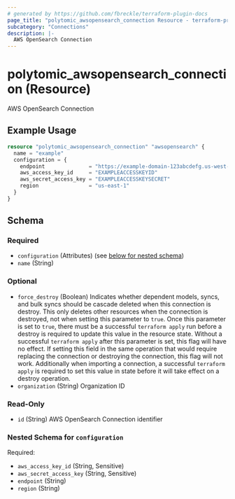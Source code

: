 ```yaml
---
# generated by https://github.com/fbreckle/terraform-plugin-docs
page_title: "polytomic_awsopensearch_connection Resource - terraform-provider-polytomic"
subcategory: "Connections"
description: |-
  AWS OpenSearch Connection
---
```


# polytomic_awsopensearch_connection (Resource)

AWS OpenSearch Connection

## Example Usage

```terraform
resource "polytomic_awsopensearch_connection" "awsopensearch" {
  name = "example"
  configuration = {
    endpoint              = "https://example-domain-123abcdefg.us-west-2.es.amazonaws.com"
    aws_access_key_id     = "EXAMPLEACCESSKEYID"
    aws_secret_access_key = "EXAMPLEACCESSKEYSECRET"
    region                = "us-east-1"
  }
}
```

<!-- schema generated by tfplugindocs -->
## Schema

### Required

- `configuration` (Attributes) (see [below for nested schema](#nestedatt--configuration))
- `name` (String)

### Optional

- `force_destroy` (Boolean) Indicates whether dependent models, syncs, and bulk syncs should be cascade deleted when this connection is destroy. This only deletes other resources when the connection is destroyed, not when setting this parameter to `true`. Once this parameter is set to `true`, there must be a successful `terraform apply` run before a destroy is required to update this value in the resource state. Without a successful `terraform apply` after this parameter is set, this flag will have no effect. If setting this field in the same operation that would require replacing the connection or destroying the connection, this flag will not work. Additionally when importing a connection, a successful `terraform apply` is required to set this value in state before it will take effect on a destroy operation.
- `organization` (String) Organization ID

### Read-Only

- `id` (String) AWS OpenSearch Connection identifier

<a id="nestedatt--configuration"></a>
### Nested Schema for `configuration`

Required:

- `aws_access_key_id` (String, Sensitive)
- `aws_secret_access_key` (String, Sensitive)
- `endpoint` (String)
- `region` (String)


